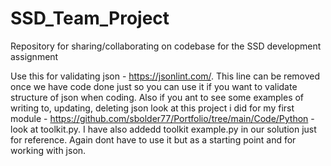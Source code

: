 # SSD_Team_Project
Repository for sharing/collaborating on codebase for the SSD development assignment

Use this for validating json - https://jsonlint.com/. This line can be removed once we have code done just so you can use it if you want to validate structure of json when coding. Also if you ant to see some examples of writing to, updating, deleting json look at this project i did for my first module - https://github.com/sbolder77/Portfolio/tree/main/Code/Python - look at toolkit.py. I have also addedd toolkit example.py in our solution just for reference. Again dont have to use it but as a starting point and for working with json.
